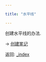 ```yaml
---

title: "水平线"

---
```


创建水平线的办法.





-> [创建笔记](建模/创建笔记.md)





返回: [_index](_index.md)
